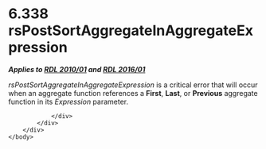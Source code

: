 <html dir="LTR" xmlns:mshelp="http://msdn.microsoft.com/mshelp" xmlns:ddue="http://ddue.schemas.microsoft.com/authoring/2003/5" xmlns:xlink="http://www.w3.org/1999/xlink" xmlns:tool="http://www.microsoft.com/tooltip">
    <head>
        <meta http-equiv="Content-Type" content="text/html; CHARSET=utf-8"></meta>
        <meta name="save" content="history"></meta>
        <title>6.338 rsPostSortAggregateInAggregateExpression</title>
        <xml>
            <mshelp:toctitle title="6.338 rsPostSortAggregateInAggregateExpression"></mshelp:toctitle>
            <mshelp:rltitle title="[MS-RDL]: rsPostSortAggregateInAggregateExpression"></mshelp:rltitle>
            <mshelp:keyword index="A" term="7c52ceaf-465e-4641-8fb5-be50f4297d3f"></mshelp:keyword>
            <mshelp:attr name="DCSext.ContentType" value="open specification"></mshelp:attr>
            <mshelp:attr name="AssetID" value="7c52ceaf-465e-4641-8fb5-be50f4297d3f"></mshelp:attr>
            <mshelp:attr name="TopicType" value="kbRef"></mshelp:attr>
            <mshelp:attr name="DCSext.Title" value="[MS-RDL]: rsPostSortAggregateInAggregateExpression" />
        </xml>
    </head>
    <body>
        <div id="header">
            <h1 class="heading">6.338 rsPostSortAggregateInAggregateExpression</h1>
        </div>
        <div id="mainSection">
            <div id="mainBody">
                <div id="allHistory" class="saveHistory"></div>
                <div id="sectionSection0" class="section" name="collapseableSection">
                    

<p><b><i>Applies to </i></b><a href="3428e690-a348-4ec7-8a6a-8efb42d2cdee.html"><b><i>RDL 2010/01</i></b></a><b><i>
and </i></b><a href="52ce3983-2bfc-4e72-9359-42aaf5fe4509.html"><b><i>RDL 2016/01</i></b></a></p>

<p><i>rsPostSortAggregateInAggregateExpression</i> is a
critical error that will occur when an aggregate function references a <b>First</b>,
<b>Last</b>, or <b>Previous</b> aggregate function in its <i>Expression</i>
parameter.</p>


                </div>
            </div>
        </div>
    </body>
</html>